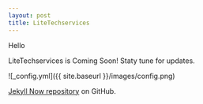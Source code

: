 ```yaml
---
layout: post
title: LiteTechservices
---
```

Hello


LiteTechservices is Coming Soon! Staty tune for updates.

![_config.yml]({{ site.baseurl }}/images/config.png)

[Jekyll Now repository](https://github.com/barryclark/jekyll-now) on GitHub.
